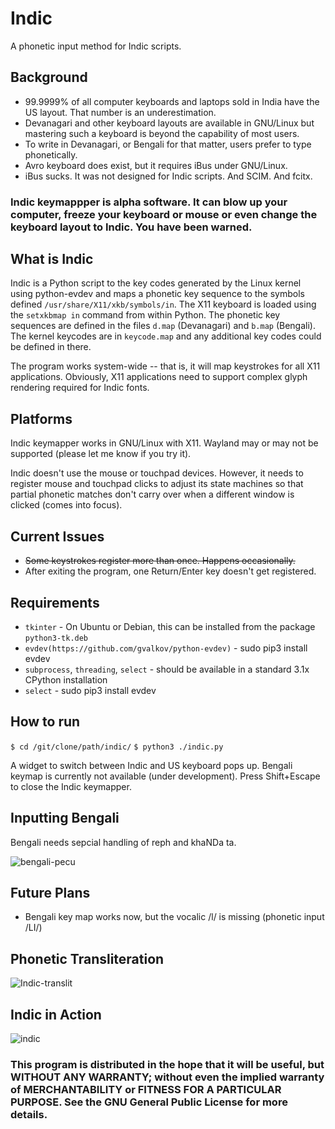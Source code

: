 # Indic
A phonetic input method for Indic scripts.

## Background

* 99.9999% of all computer keyboards and laptops sold in India have the US layout. That number is an underestimation.
* Devanagari and other keyboard layouts are available in GNU/Linux but mastering such a keyboard is beyond the capability of most users. 
* To write in Devanagari, or Bengali for that matter, users prefer to type phonetically.
* Avro keyboard does exist, but it requires iBus under GNU/Linux. 
* iBus sucks. It was not designed for Indic scripts. And SCIM. And fcitx.

###   Indic keymappper is alpha software. It can blow up your computer, freeze your keyboard or mouse or even change the keyboard layout to Indic. You have been warned.

## What is Indic

Indic is a Python script to the key codes generated by the Linux kernel using python-evdev and maps a phonetic key sequence to the symbols defined 
```/usr/share/X11/xkb/symbols/in```. The X11 keyboard is loaded using the ```setxkbmap in``` command from within Python. The phonetic key sequences are defined in the files ```d.map``` (Devanagari) and ```b.map``` (Bengali). The kernel keycodes are in ```keycode.map``` and any additional key codes could be defined in there.

The program works system-wide -- that is, it will map keystrokes for all X11 applications. Obviously, X11 applications need to support complex glyph rendering required for Indic fonts. 

## Platforms

Indic keymapper works in GNU/Linux with X11. Wayland may or may not be supported (please let me know if you try it).

Indic doesn't use the mouse or touchpad devices. However, it needs to register mouse and touchpad clicks to adjust its state machines so that partial phonetic matches don't carry over when a different window is clicked (comes into focus).

## Current Issues

* ~~Some keystrokes register more than once. Happens occasionally.~~
* After exiting the program, one Return/Enter key doesn't get registered.

## Requirements

* ```tkinter``` - On Ubuntu or Debian, this can be installed from the package ```python3-tk.deb```
* ```evdev(https://github.com/gvalkov/python-evdev)``` - sudo pip3 install evdev
* ```subprocess```, ```threading```, ```select``` - should be available in a standard 3.1x CPython installation
* ```select``` - sudo pip3 install evdev

## How to run

```$ cd /git/clone/path/indic/```
```$ python3 ./indic.py```

A widget to switch between Indic and US keyboard pops up. Bengali keymap is currently not available (under development).
Press Shift+Escape to close the Indic keymapper.

## Inputting Bengali

Bengali needs sepcial handling of reph and khaNDa ta.

![bengali-pecu](https://user-images.githubusercontent.com/16697108/223378767-6580c7b7-0284-4e2d-9f3a-54fb672571cd.png)

## Future Plans

* Bengali key map works now, but the vocalic /l/ is missing (phonetic input /LI/)

## Phonetic Transliteration
![Indic-translit](https://user-images.githubusercontent.com/16697108/222918492-cbaf8b25-dac3-4c65-8187-e210bd26a7a8.jpg)

## Indic in Action

![indic](https://user-images.githubusercontent.com/16697108/222898185-ffd164e0-0e3b-4cbd-8099-a685bebc56d6.gif)

###    This program is distributed in the hope that it will be useful, but WITHOUT ANY WARRANTY; without even the implied warranty of MERCHANTABILITY or FITNESS FOR A PARTICULAR PURPOSE.  See the GNU General Public License for more details.
